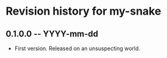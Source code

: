 # Revision history for my-snake

## 0.1.0.0 -- YYYY-mm-dd

* First version. Released on an unsuspecting world.
